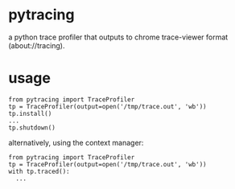 # pytracing
a python trace profiler that outputs to chrome trace-viewer format (about://tracing).

# usage

    from pytracing import TraceProfiler
    tp = TraceProfiler(output=open('/tmp/trace.out', 'wb'))
    tp.install()
    ...
    tp.shutdown()


  alternatively, using the context manager:

    from pytracing import TraceProfiler
    tp = TraceProfiler(output=open('/tmp/trace.out', 'wb'))
    with tp.traced():
      ...
